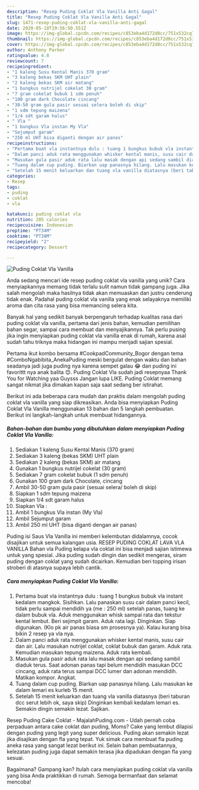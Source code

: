```yaml
---
description: "Resep Puding Coklat Vla Vanilla Anti Gagal"
title: "Resep Puding Coklat Vla Vanilla Anti Gagal"
slug: 1471-resep-puding-coklat-vla-vanilla-anti-gagal
date: 2020-05-18T19:56:50.551Z
image: https://img-global.cpcdn.com/recipes/c853eba4d172d8cc/751x532cq70/puding-coklat-vla-vanilla-foto-resep-utama.jpg
thumbnail: https://img-global.cpcdn.com/recipes/c853eba4d172d8cc/751x532cq70/puding-coklat-vla-vanilla-foto-resep-utama.jpg
cover: https://img-global.cpcdn.com/recipes/c853eba4d172d8cc/751x532cq70/puding-coklat-vla-vanilla-foto-resep-utama.jpg
author: Anthony Parker
ratingvalue: 4.8
reviewcount: 7
recipeingredient:
- "1 kaleng Susu Kental Manis 370 gram"
- "3 kaleng bekas SKM UHT plain"
- "2 kaleng bekas SKM air matang"
- "1 bungkus nutrijel cokelat 30 gram"
- "7 gram cokelat bubuk 1 sdm penuh"
- "100 gram dark Chocolate cincang"
- "30-50 gram gula pasir sesuai selera boleh di skip"
- "1 sdm tepung maizena"
- "1/4 sdt garam halus"
- " Vla "
- "1 bungkus Vla instan My Vla"
- "Sejumput garam"
- "250 ml UHT bisa diganti dengan air panas"
recipeinstructions:
- "Pertama buat vla instantnya dulu : tuang 1 bungkus bubuk vla instant kedalam mangkok. Sisihkan. Lalu panaskan susu cair dalam panci kecil, tidak perlu sampai mendidih ya (me : 250 ml) setelah panas, tuang ke dalam bubuk vla. Aduk menggunakan whisk sampai rata dan tekstur kental lembut. Beri sejimpit garam. Aduk rata lagi. Dinginkan. Siap digunakan. (Klo pk air panas biasa sm prosesnya ya). Kalau kurang bisa bikin 2 resep ya vla nya."
- "Dalam panci aduk rata menggunakan whisker kental manis, susu cair dan air. Lalu masukan nutrijel coklat, coklat bubuk dan garam. Aduk rata. Kemudian masukan tepung maizena. Aduk rata kembali."
- "Masukan gula pasir aduk rata lalu masak dengan api sedang sambil diaduk terus. Saat adonan panas tapi belum mendidih masukan DCC cincang, aduk rata terus sampai DCC lumer dan adonan mendidih. Matikan kompor. Angkat."
- "Tuang dalam cup puding. Biarkan uap panasnya hilang. Lalu masukan ke dalam lemari es kurleb 15 menit."
- "Setelah 15 menit keluarkan dan tuang vla vanilla diatasnya (beri taburan dcc serut lebih ok, saya skip) Dinginkan kembali kedalam lemari es. Semakin dingin semakin lezat. Sajikan."
categories:
- Resep
tags:
- puding
- coklat
- vla

katakunci: puding coklat vla 
nutrition: 205 calories
recipecuisine: Indonesian
preptime: "PT34M"
cooktime: "PT38M"
recipeyield: "2"
recipecategory: Dessert

---
```



![Puding Coklat Vla Vanilla](https://img-global.cpcdn.com/recipes/c853eba4d172d8cc/751x532cq70/puding-coklat-vla-vanilla-foto-resep-utama.jpg)

Anda sedang mencari ide resep puding coklat vla vanilla yang unik? Cara menyiapkannya memang tidak terlalu sulit namun tidak gampang juga. Jika salah mengolah maka hasilnya tidak akan memuaskan dan justru cenderung tidak enak. Padahal puding coklat vla vanilla yang enak selayaknya memiliki aroma dan cita rasa yang bisa memancing selera kita.

Banyak hal yang sedikit banyak berpengaruh terhadap kualitas rasa dari puding coklat vla vanilla, pertama dari jenis bahan, kemudian pemilihan bahan segar, sampai cara membuat dan menyajikannya. Tak perlu pusing jika ingin menyiapkan puding coklat vla vanilla enak di rumah, karena asal sudah tahu triknya maka hidangan ini mampu menjadi sajian spesial.

Pertama ikut kombo bersama #CookpadCommunity_Bogor dengan tema #ComboNgabibita_AnekaPuding meski bergulat dengan waktu dan bahan seadanya jadi juga puding nya karena sempet galau 😂 dan puding ini favorittt nya anak balita 😊. Puding Coklat Vla sudah jadi resepnyaa Thank You for Watching yaa Guysss Jangan lupa LIKE. Puding Coklat memang sangat nikmat jika dimakan kapan saja saat sedang ber istirahat.


Berikut ini ada beberapa cara mudah dan praktis dalam mengolah puding coklat vla vanilla yang siap dikreasikan. Anda bisa menyiapkan Puding Coklat Vla Vanilla menggunakan 13 bahan dan 5 langkah pembuatan. Berikut ini langkah-langkah untuk membuat hidangannya.

<!--inarticleads1-->

##### Bahan-bahan dan bumbu yang dibutuhkan dalam menyiapkan Puding Coklat Vla Vanilla:

1. Sediakan 1 kaleng Susu Kental Manis (370 gram)
1. Sediakan 3 kaleng (bekas SKM) UHT plain
1. Sediakan 2 kaleng (bekas SKM) air matang
1. Gunakan 1 bungkus nutrijel cokelat (30 gram)
1. Sediakan 7 gram cokelat bubuk (1 sdm penuh)
1. Gunakan 100 gram dark Chocolate, cincang
1. Ambil 30-50 gram gula pasir (sesuai selera/ boleh di skip)
1. Siapkan 1 sdm tepung maizena
1. Siapkan 1/4 sdt garam halus
1. Siapkan  Vla :
1. Ambil 1 bungkus Vla instan (My Vla)
1. Ambil Sejumput garam
1. Ambil 250 ml UHT (bisa diganti dengan air panas)


Puding isi Saus Vla Vanilla ini memberi kelembutan didalamnya, cocok disajikan untuk semua kalangan usia. RESEP PUDING COKLAT LAVA VLA VANILLA Bahan vla Puding kelapa vla coklat ini bisa menjadi sajian istimewa untuk yang spesial. Jika puding sudah dingin dan sedikit mengeras, siram puding dengan coklat yang sudah dicairkan. Kemudian beri topping irisan stroberi di atasnya supaya lebih cantik. 

<!--inarticleads2-->

##### Cara menyiapkan Puding Coklat Vla Vanilla:

1. Pertama buat vla instantnya dulu : tuang 1 bungkus bubuk vla instant kedalam mangkok. Sisihkan. Lalu panaskan susu cair dalam panci kecil, tidak perlu sampai mendidih ya (me : 250 ml) setelah panas, tuang ke dalam bubuk vla. Aduk menggunakan whisk sampai rata dan tekstur kental lembut. Beri sejimpit garam. Aduk rata lagi. Dinginkan. Siap digunakan. (Klo pk air panas biasa sm prosesnya ya). Kalau kurang bisa bikin 2 resep ya vla nya.
1. Dalam panci aduk rata menggunakan whisker kental manis, susu cair dan air. Lalu masukan nutrijel coklat, coklat bubuk dan garam. Aduk rata. Kemudian masukan tepung maizena. Aduk rata kembali.
1. Masukan gula pasir aduk rata lalu masak dengan api sedang sambil diaduk terus. Saat adonan panas tapi belum mendidih masukan DCC cincang, aduk rata terus sampai DCC lumer dan adonan mendidih. Matikan kompor. Angkat.
1. Tuang dalam cup puding. Biarkan uap panasnya hilang. Lalu masukan ke dalam lemari es kurleb 15 menit.
1. Setelah 15 menit keluarkan dan tuang vla vanilla diatasnya (beri taburan dcc serut lebih ok, saya skip) Dinginkan kembali kedalam lemari es. Semakin dingin semakin lezat. Sajikan.


Resep Puding Cake Coklat - MajalahPuding.com - Udah pernah coba perpaduan antara cake coklat dan puding, Moms? Cake yang lembut dilapisi dengan puding yang legit yang super delicious. Puding akan semakin lezat jika disajikan dengan fla yang tepat. Yuk simak cara membuat fla puding aneka rasa yang sangat lezat berikut ini. Selain bahan pembuatannya, kelezatan puding juga dapat semakin terasa jika dipadukan dengan fla yang sesuai. 

Bagaimana? Gampang kan? Itulah cara menyiapkan puding coklat vla vanilla yang bisa Anda praktikkan di rumah. Semoga bermanfaat dan selamat mencoba!
